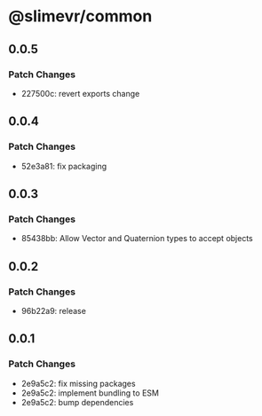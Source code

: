 # @slimevr/common

## 0.0.5

### Patch Changes

- 227500c: revert exports change

## 0.0.4

### Patch Changes

- 52e3a81: fix packaging

## 0.0.3

### Patch Changes

- 85438bb: Allow Vector and Quaternion types to accept objects

## 0.0.2

### Patch Changes

- 96b22a9: release

## 0.0.1

### Patch Changes

- 2e9a5c2: fix missing packages
- 2e9a5c2: implement bundling to ESM
- 2e9a5c2: bump dependencies
